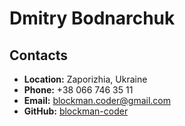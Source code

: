 # Dmitry Bodnarchuk

## Contacts
 * **Location:** Zaporizhia, Ukraine
 * **Phone:** +38 066 746 35 11
 * **Email:** blockman.coder@gmail.com
 * **GitHub:** [blockman-coder](https://github.com/blockman-coder)
